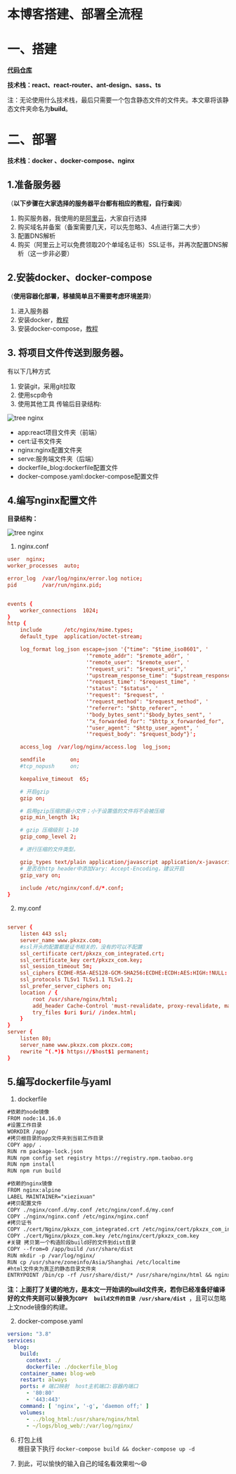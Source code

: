 # 本博客搭建、部署全流程
# 一、搭建
**[代码仓库](https://github.com/fishermanxzx/blog)**

**技术栈：react、react-router、ant-design、sass、ts**

注：无论使用什么技术栈，最后只需要一个包含静态文件的文件夹。本文章将该静态文件夹命名为**build**。 

# 二、部署
**技术栈：docker 、docker-compose、nginx**

##  1.准备服务器
（**以下步骤在大家选择的服务器平台都有相应的教程，自行查阅**）
1. 购买服务器，我使用的是[阿里云](https://www.aliyun.com/)，大家自行选择
2. 购买域名并备案（备案需要几天，可以先忽略3、4点进行第二大步）
3. 配置DNS解析
4. 购买（阿里云上可以免费领取20个单域名证书）SSL证书，并再次配置DNS解析（这一步非必要）
##  2.安装docker、docker-compose
（**使用容器化部署，移植简单且不需要考虑环境差异**）
1. 进入服务器
2. 安装docker，[教程](https://www.runoob.com/docker/docker-tutorial.html)
3. 安装docker-compose，[教程](https://www.runoob.com/docker/docker-compose.html)

##  3.  将项目文件传送到服务器。
有以下几种方式

1. 安装git，采用git拉取
2. 使用scp命令
3. 使用其他工具
传输后目录结构:

![tree nginx](/imgs/project/blog/root.png)

* app:react项目文件夹（前端）
* cert:证书文件夹
* nginx:nginx配置文件夹
* serve:服务端文件夹（后端）
* dockerfile_blog:dockerfile配置文件
* docker-compose.yaml:docker-compose配置文件
## 4.编写nginx配置文件
**目录结构：**

![tree nginx](/imgs/project/blog/nginx.png)
1. nginx.conf
```conf
user  nginx;
worker_processes  auto;

error_log  /var/log/nginx/error.log notice;
pid        /var/run/nginx.pid;


events {
    worker_connections  1024;
}
http {
    include       /etc/nginx/mime.types;
    default_type  application/octet-stream;

    log_format log_json escape=json '{"time": "$time_iso8601", '
                         '"remote_addr": "$remote_addr", '
                         '"remote_user": "$remote_user", '
                         '"request_uri": "$request_uri",'
                         '"upstream_response_time": "$upstream_response_time",'
                         '"request_time": "$request_time", '
                         '"status": "$status", '
                         '"request": "$request", '
                         '"request_method": "$request_method", '
                         '"referrer": "$http_referer", '
                         '"body_bytes_sent":"$body_bytes_sent", '
                         '"x_forwarded_for": "$http_x_forwarded_for", '
                         '"user_agent": "$http_user_agent", '
                         '"request_body": "$request_body"}';

    access_log  /var/log/nginx/access.log  log_json;

    sendfile        on;
    #tcp_nopush     on;

    keepalive_timeout  65;

	# 开启gzip
	gzip on;

	# 启用gzip压缩的最小文件；小于设置值的文件将不会被压缩
	gzip_min_length 1k;

	# gzip 压缩级别 1-10 
	gzip_comp_level 2;

	# 进行压缩的文件类型。

	gzip_types text/plain application/javascript application/x-javascript text/css application/xml text/javascript application/x-httpd-php image/jpeg image/gif image/png;
	# 是否在http header中添加Vary: Accept-Encoding，建议开启
	gzip_vary on;
	
    include /etc/nginx/conf.d/*.conf;
}
```

2. my.conf
```conf

server {
    listen 443 ssl;
    server_name www.pkxzx.com;
    #ssl开头的配置都是证书相关的，没有的可以不配置
    ssl_certificate cert/pkxzx_com_integrated.crt;
    ssl_certificate_key cert/pkxzx_com.key;
    ssl_session_timeout 5m;
    ssl_ciphers ECDHE-RSA-AES128-GCM-SHA256:ECDHE:ECDH:AES:HIGH:!NULL:!aNULL:!MD5:!ADH:!RC4; 
    ssl_protocols TLSv1 TLSv1.1 TLSv1.2;
    ssl_prefer_server_ciphers on;
    location / {
        root /usr/share/nginx/html;
        add_header Cache-Control 'must-revalidate, proxy-revalidate, max-age=86400';
        try_files $uri $uri/ /index.html;
    }
}
server {
    listen 80;
    server_name www.pkxzx.com pkxzx.com;
    rewrite ^(.*)$ https://$host$1 permanent;
}
```
## 5.编写dockerfile与yaml
1. dockerfile
```txt
#依赖的node镜像
FROM node:14.16.0
#设置工作目录
WORKDIR /app/
#拷贝根目录的app文件夹到当前工作目录
COPY app/ .
RUN rm package-lock.json
RUN npm config set registry https://registry.npm.taobao.org
RUN npm install 
RUN npm run build

#依赖的nginx镜像
FROM nginx:alpine
LABEL MAINTAINER="xiezixuan"
#拷贝配置文件
COPY ./nginx/conf.d/my.conf /etc/nginx/conf.d/my.conf
COPY ./nginx/nginx.conf /etc/nginx/nginx.conf
#拷贝证书
COPY ./cert/Nginx/pkxzx_com_integrated.crt /etc/nginx/cert/pkxzx_com_integrated.crt
COPY ./cert/Nginx/pkxzx_com.key /etc/nginx/cert/pkxzx_com.key
#关键 拷贝第一个构造阶段build好的文件到dist目录
COPY --from=0 /app/build /usr/share/dist
RUN mkdir -p /var/log/nginx/
RUN cp /usr/share/zoneinfo/Asia/Shanghai /etc/localtime
#html文件夹为真正的静态目录文件夹
ENTRYPOINT /bin/cp -rf /usr/share/dist/* /usr/share/nginx/html && nginx-debug -g 'daemon off;'
```

**注：上面打了关键的地方，是本文一开始讲的build文件夹，若你已经准备好编译好的文件夹则可以替换为`COPY  build文件的目录 /usr/share/dist `**，且可以忽略上文node镜像的构建。

2. docker-compose.yaml
```yaml
version: "3.8"
services:
  blog:
    build:
      context: ./
      dockerfile: ./dockerfile_blog
    container_name: blog-web
    restart: always
    ports: # 端口映射  host主机端口:容器内端口
      - '80:80'
      - '443:443'
    command: [ 'nginx', '-g', 'daemon off;' ]
    volumes:
      - ../blog_html:/usr/share/nginx/html
      - ~/logs/blog_web/:/var/log/nginx/
```

6. 打包上线  
根目录下执行
` docker-compose build && docker-compose up -d `

7. 到此，可以愉快的输入自己的域名看效果啦～😄